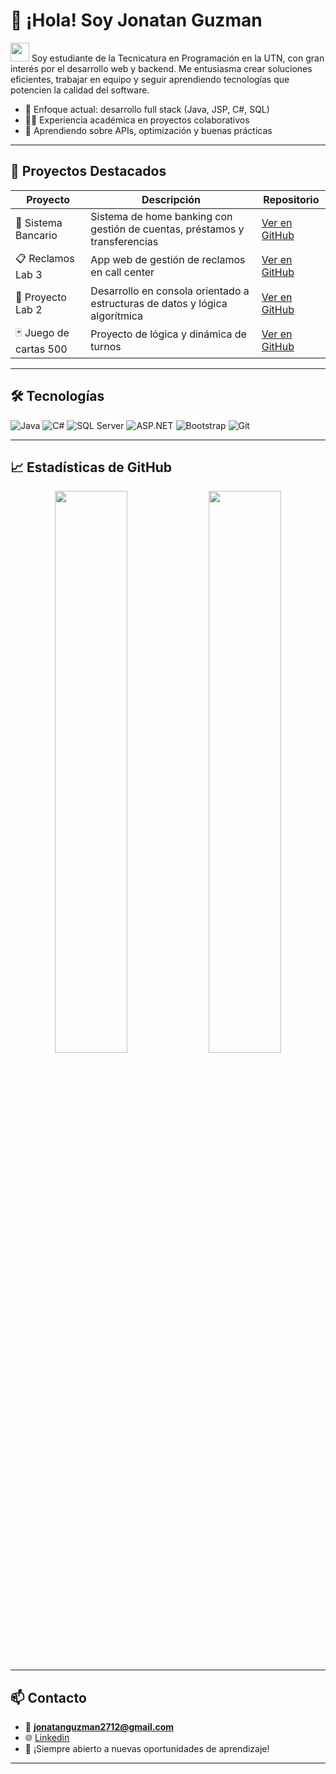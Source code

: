 # 👋 ¡Hola! Soy Jonatan Guzman

<img src="https://media.giphy.com/media/hvRJCLFzcasrR4ia7z/giphy.gif" width="30"/> Soy estudiante de la Tecnicatura en Programación en la UTN, con gran interés por el desarrollo web y backend. Me entusiasma crear soluciones eficientes, trabajar en equipo y seguir aprendiendo tecnologías que potencien la calidad del software.

- 🎯 Enfoque actual: desarrollo full stack (Java, JSP, C#, SQL)
- 👨‍💻 Experiencia académica en proyectos colaborativos
- 🚀 Aprendiendo sobre APIs, optimización y buenas prácticas

---

## 🚀 Proyectos Destacados

| Proyecto | Descripción | Repositorio |
|---------|-------------|-------------|
| 🏦 Sistema Bancario | Sistema de home banking con gestión de cuentas, préstamos y transferencias | [Ver en GitHub](https://github.com/jonatanguzman/TPintegradorLab4) |
| 📋 Reclamos Lab 3 | App web de gestión de reclamos en call center | [Ver en GitHub](https://github.com/jonatanguzman/TPintegradorLab3) |
| 🧮 Proyecto Lab 2 | Desarrollo en consola orientado a estructuras de datos y lógica algorítmica | [Ver en GitHub](https://github.com/jonatanguzman/ProyectoLab2) |
| 🃏 Juego de cartas 500 | Proyecto de lógica y dinámica de turnos | [Ver en GitHub](https://github.com/jonatanguzman/TP_Labo_500) |


---

## 🛠 Tecnologías

![Java](https://img.shields.io/badge/-Java-007396?style=flat&logo=java&logoColor=white)
![C#](https://img.shields.io/badge/-C%23-239120?style=flat&logo=c-sharp&logoColor=white)
![SQL Server](https://img.shields.io/badge/-SQL--Server-CC2927?style=flat&logo=microsoft-sql-server&logoColor=white)
![ASP.NET](https://img.shields.io/badge/-ASP.NET-5C2D91?style=flat&logo=dotnet&logoColor=white)
![Bootstrap](https://img.shields.io/badge/-Bootstrap-563D7C?style=flat&logo=bootstrap&logoColor=white)
![Git](https://img.shields.io/badge/-Git-F05032?style=flat&logo=git&logoColor=white)

---

## 📈 Estadísticas de GitHub

<p align="center">
  <img src="https://github-readme-stats.vercel.app/api?username=jonatanguzman&show_icons=true&theme=radical" width="48%" />
  <img src="https://github-readme-stats.vercel.app/api/top-langs/?username=jonatanguzman&layout=compact&theme=radical" width="48%" />
</p>

---

## 📫 Contacto

- 📧 **jonatanguzman2712@gmail.com**
- 🌐 [Linkedin](https://www.linkedin.com/in/jonatan-guzman-703509317/)
- 💼 ¡Siempre abierto a nuevas oportunidades de aprendizaje!

---

